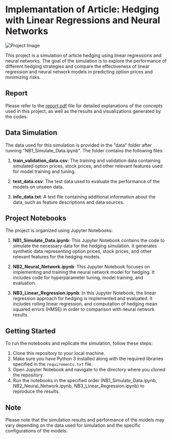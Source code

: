 # Implemantation of Article: Hedging with Linear Regressions and Neural Networks

![Project Image](https://cdn.media.amplience.net/i/epammarketplace/hedging?maxW=1200&qlt=80&fmt=jpg&bg=rgb(255,255,255)&version=1689755316226)

This project is a simulation of article hedging using linear regressions and neural networks. The goal of the simulation is to explore the performance of different hedging strategies and compare the effectiveness of linear regression and neural network models in predicting option prices and minimizing risks.

## Report
Please refer to the [report.pdf](report.pdf) file for detailed explanations of the concepts used in this project, as well as the results and visualizations generated by the codes.

## Data Simulation
The data used for this simulation is provided in the "data" folder after running "NB1_Simulate_Data.ipynb". The folder contains the following files:

1. **train_validation_data.csv**: The training and validation data containing simulated option prices, stock prices, and other relevant features used for model training and tuning.

2. **test_data.csv**: The test data used to evaluate the performance of the models on unseen data.

3. **info_data.txt**: A text file containing additional information about the data, such as feature descriptions and data sources.

## Project Notebooks
The project is organized using Jupyter Notebooks:

1. **NB1_Simulate_Data.ipynb**: This Jupyter Notebook contains the code to simulate the necessary data for the hedging simulation. It generates synthetic data representing option prices, stock prices, and other relevant features for the hedging models.

2. **NB2_Neural_Network.ipynb**: This Jupyter Notebook focuses on implementing and training the neural network model for hedging. It includes code for hyperparameter tuning, model training, and evaluation.

3. **NB3_Linear_Regression.ipynb**: In this Jupyter Notebook, the linear regression approach for hedging is implemented and evaluated. It includes rolling linear regression, and computation of hedging mean squared errors (HMSE) in order to comparison with neural network results.

## Getting Started
To run the notebooks and replicate the simulation, follow these steps:

1. Clone this repository to your local machine.
2. Make sure you have Python 3 installed along with the required libraries specified in the `requirements.txt` file.
3. Open Jupyter Notebook and navigate to the directory where you cloned the repository.
4. Run the notebooks in the specified order (NB1_Simulate_Data.ipynb, NB2_Neural_Network.ipynb, NB3_Linear_Regression.ipynb) to reproduce the results.

## Note
Please note that the simulation results and performance of the models may vary depending on the data used for simulation and the specific configurations of the models.
